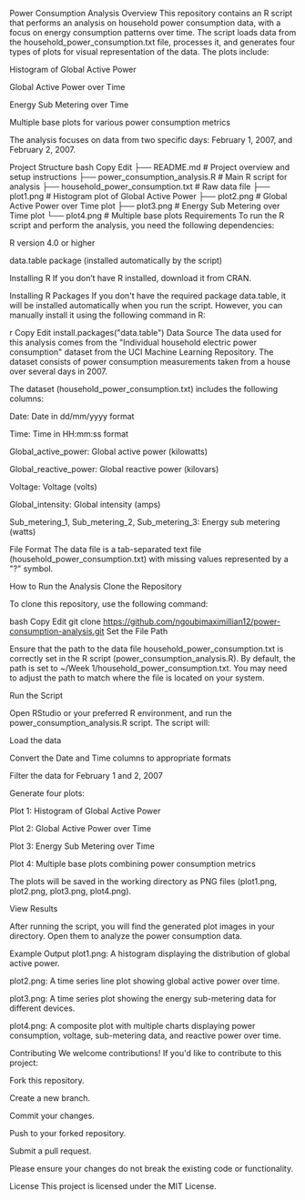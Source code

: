 Power Consumption Analysis
Overview
This repository contains an R script that performs an analysis on household power consumption data, with a focus on energy consumption patterns over time. The script loads data from the household_power_consumption.txt file, processes it, and generates four types of plots for visual representation of the data. The plots include:

Histogram of Global Active Power

Global Active Power over Time

Energy Sub Metering over Time

Multiple base plots for various power consumption metrics

The analysis focuses on data from two specific days: February 1, 2007, and February 2, 2007.

Project Structure
bash
Copy
Edit
├── README.md                       # Project overview and setup instructions
├── power_consumption_analysis.R     # Main R script for analysis
├── household_power_consumption.txt  # Raw data file
├── plot1.png                        # Histogram plot of Global Active Power
├── plot2.png                        # Global Active Power over Time plot
├── plot3.png                        # Energy Sub Metering over Time plot
└── plot4.png                        # Multiple base plots
Requirements
To run the R script and perform the analysis, you need the following dependencies:

R version 4.0 or higher

data.table package (installed automatically by the script)

Installing R
If you don’t have R installed, download it from CRAN.

Installing R Packages
If you don't have the required package data.table, it will be installed automatically when you run the script. However, you can manually install it using the following command in R:

r
Copy
Edit
install.packages("data.table")
Data Source
The data used for this analysis comes from the "Individual household electric power consumption" dataset from the UCI Machine Learning Repository. The dataset consists of power consumption measurements taken from a house over several days in 2007.

The dataset (household_power_consumption.txt) includes the following columns:

Date: Date in dd/mm/yyyy format

Time: Time in HH:mm:ss format

Global_active_power: Global active power (kilowatts)

Global_reactive_power: Global reactive power (kilovars)

Voltage: Voltage (volts)

Global_intensity: Global intensity (amps)

Sub_metering_1, Sub_metering_2, Sub_metering_3: Energy sub metering (watts)

File Format
The data file is a tab-separated text file (household_power_consumption.txt) with missing values represented by a "?" symbol.

How to Run the Analysis
Clone the Repository

To clone this repository, use the following command:

bash
Copy
Edit
git clone https://github.com/ngoubimaximillian12/power-consumption-analysis.git
Set the File Path

Ensure that the path to the data file household_power_consumption.txt is correctly set in the R script (power_consumption_analysis.R). By default, the path is set to ~/Week 1/household_power_consumption.txt. You may need to adjust the path to match where the file is located on your system.

Run the Script

Open RStudio or your preferred R environment, and run the power_consumption_analysis.R script. The script will:

Load the data

Convert the Date and Time columns to appropriate formats

Filter the data for February 1 and 2, 2007

Generate four plots:

Plot 1: Histogram of Global Active Power

Plot 2: Global Active Power over Time

Plot 3: Energy Sub Metering over Time

Plot 4: Multiple base plots combining power consumption metrics

The plots will be saved in the working directory as PNG files (plot1.png, plot2.png, plot3.png, plot4.png).

View Results

After running the script, you will find the generated plot images in your directory. Open them to analyze the power consumption data.

Example Output
plot1.png: A histogram displaying the distribution of global active power.

plot2.png: A time series line plot showing global active power over time.

plot3.png: A time series plot showing the energy sub-metering data for different devices.

plot4.png: A composite plot with multiple charts displaying power consumption, voltage, sub-metering data, and reactive power over time.

Contributing
We welcome contributions! If you'd like to contribute to this project:

Fork this repository.

Create a new branch.

Commit your changes.

Push to your forked repository.

Submit a pull request.

Please ensure your changes do not break the existing code or functionality.

License
This project is licensed under the MIT License.

